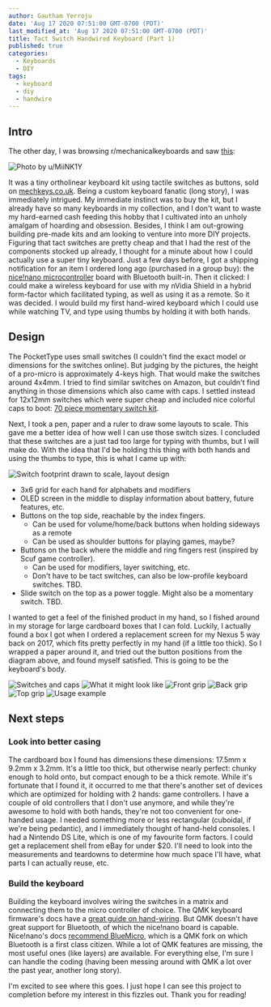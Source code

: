 ```yaml
---
author: Gautham Yerroju
date: 'Aug 17 2020 07:51:00 GMT-0700 (PDT)'
last_modified_at: 'Aug 17 2020 07:51:00 GMT-0700 (PDT)'
title: Tact Switch Handwired Keyboard (Part 1)
published: true
categories:
  - Keyboards
  - DIY
tags:
  - keyboard
  - diy
  - handwire
---
```

## Intro

The other day, I was browsing r/mechanicalkeyboards and saw [this](https://www.reddit.com/r/MechanicalKeyboards/comments/i96vyw/aaand_done/):

![Photo by u/MiiNK1Y](/img/post-images/2020-08-17-tact-switch-keyboard-build-log-part-1/pockettype.jpg "Photo by u/MiiNK1Y")

It was a tiny ortholinear keyboard kit using tactile switches as buttons, sold on [mechkeys.co.uk](https://mechboards.co.uk/). Being a custom keyboard fanatic (long story), I was immediately intrigued. My immediate instinct was to buy the kit, but I already have so many keyboards in my collection, and I don't want to waste my hard-earned cash feeding this hobby that I cultivated into an unholy amalgam of hoarding and obsession. Besides, I think I am out-growing building pre-made kits and am looking to venture into more DIY projects. Figuring that tact switches are pretty cheap and that I had the rest of the components stocked up already, I thought for a minute about how I could actually use a super tiny keyboard. Just a few days before, I got a shipping notification for an item I ordered long ago (purchased in a group buy): the [nice!nano microcontroller](https://nicekeyboards.com/products/nice-nano-v1-0) board with Bluetooth built-in. Then it clicked: I could make a wireless keyboard for use with my nVidia Shield in a hybrid form-factor which facilitated typing, as well as using it as a remote. So it was decided. I would build my first hand-wired keyboard which I could use while watching TV, and type using thumbs by holding it with both hands.

## Design

The PocketType uses small switches (I couldn't find the exact model or dimensions for the switches online). But judging by the pictures, the height of a pro-micro is approximately 4-keys high. That would make the switches around 4x4mm. I tried to find similar switches on Amazon, but couldn't find anything in those dimensions which also came with caps. I settled instead for 12x12mm switches which were super cheap and included nice colorful caps to boot: [70 piece momentary switch kit](https://www.amazon.com/gp/product/B07CG7VTGD/ref=ppx_yo_dt_b_asin_title_o00_s00?ie=UTF8&psc=1).

Next, I took a pen, paper and a ruler to draw some layouts to scale. This gave me a better idea of how well I can use those switch sizes. I concluded that these switches are a just tad too large for typing with thumbs, but I will make do. With the idea that I'd be holding this thing with both hands and using the thumbs to type, this is what I came up with:

![Switch footprint drawn to scale, layout design](/img/post-images/2020-08-17-tact-switch-keyboard-build-log-part-1/design-sketch.jpg "Switch footprint drawn to scale, and layout design")

- 3x6 grid for each hand for alphabets and modifiers
- OLED screen in the middle to display information about battery, future features, etc.
- Buttons on the top side, reachable by the index fingers.
	+ Can be used for volume/home/back buttons when holding sideways as a remote
	+ Can be used as shoulder buttons for playing games, maybe?
- Buttons on the back where the middle and ring fingers rest (inspired by Scuf game controller).
	+ Can be used for modifiers, layer switching, etc.
	+ Don't have to be tact switches, can also be low-profile keyboard switches. TBD.
- Slide switch on the top as a power toggle. Might also be a momentary switch. TBD.

I wanted to get a feel of the finished product in my hand, so I fished around in my storage for large cardboard boxes that I can fold. Luckily, I actually found a box I got when I ordered a replacement screen for my Nexus 5 way back on 2017, which fits pretty perfectly in my hand (if a little too thick). So I wrapped a paper around it, and tried out the button positions from the diagram above, and found myself satisfied. This is going to be the keyboard's body.

![Switches and caps](/img/post-images/2020-08-17-tact-switch-keyboard-build-log-part-1/switch-candy.jpg "Switches and caps")
![What it might look like](/img/post-images/2020-08-17-tact-switch-keyboard-build-log-part-1/layout.jpg "What it might look like")
![Front grip](/img/post-images/2020-08-17-tact-switch-keyboard-build-log-part-1/box-front.jpg "Front grip")
![Back grip](/img/post-images/2020-08-17-tact-switch-keyboard-build-log-part-1/box-back.jpg "Back grip")
![Top grip](/img/post-images/2020-08-17-tact-switch-keyboard-build-log-part-1/box-top.jpg "Top grip")
![Usage example](/img/post-images/2020-08-17-tact-switch-keyboard-build-log-part-1/usage.gif "Usage example")

## Next steps

### Look into better casing

The cardboard box I found has dimensions these dimensions: 17.5mm x 9.2mm x 3.2mm. It's a little too thick, but otherwise nearly perfect: chunky enough to hold onto, but compact enough to be a thick remote. While it's fortunate that I found it, it occurred to me that there's another set of devices which are optimized for holding with 2 hands: game controllers. I have a couple of old controllers that I don't use anymore, and while they're awesome to hold with both hands, they're not too convenient for one-handed usage. I needed something more or less rectangular (cuboidal, if we're being pedantic), and I immediately thought of hand-held consoles. I had a Nintendo DS Lite, which is one of my favourite form factors. I could get a replacement shell from eBay for under $20. I'll need to look into the measurements and teardowns to determine how much space I'll have, what parts I can actually reuse, etc.

### Build the keyboard

Building the keyboard involves wiring the switches in a matrix and connecting them to the micro controller of choice. The QMK keyboard firmware's docs have a [great guide on hand-wiring](https://docs.qmk.fm/#/hand_wire). But QMK doesn't have great support for Bluetooth, of which the nice!nano board is capable. Nice!nano's docs [recommend BlueMicro](https://docs.nicekeyboards.com/#/wireless_firmware/), which is a QMK fork on which Bluetooth is a first class citizen. While a lot of QMK features are missing, the most useful ones (like layers) are available. For everything else, I'm sure I can handle the coding (having been messing around with QMK a lot over the past year, another long story).


I'm excited to see where this goes. I just hope I can see this project to completion before my interest in this fizzles out. Thank you for reading!

